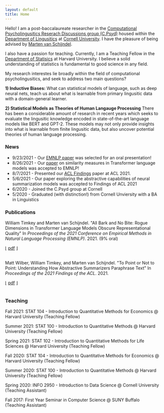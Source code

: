 ```yaml
---
layout: default
title: Home
---
```


Hello! I am a post-baccalaureate researcher in the [Computational Psycholingusitics Reserach Discussions group (C.Psyd)](https://c-psyd.github.io/) housed within the [Department of Lingusitics](https://linguistics.cornell.edu/) at [Cornell University](https://linguistics.cornelll.edu). I have the pleasure of being advised by [Marten van Schijndel](https://vansky.github.io/).

I also have a passion for teaching. Currently, I am a Teaching Fellow in the [Department of Statisics](https://statistics.fas.harvard.edu/) at Harvard University. I believe a solid understanding of statistics is fundamental to good science in any field.

My research interestes lie broadly within the field of computational psycholingusitics, and seek to address two main questions?

**1) Inductive Biases:** What can statistical models of language, such as deep neural nets, teach us about what is learnable from primary lingusitic data with a domain-general learner.

**2) Statistical Models as Theories of Human Langauge Processing** There has been a considerable amount of research in recent years which seeks to evaluate the lingusitic knowledge encoded in state-of-the-art language models like BERT and GPT-2. These models may not only provide insights into what is learnable from finite lingusitic data, but also uncover potential theories of human language processing.

### News

- 9/23/2021 - Our [EMNLP paper]() was selected for an oral presentation!
- 8/26/2021 - Our [paper]() on similarity measures in Transformer language models was accepted to EMNLP!
- 8/7/2021 -  Presented our [ACL Findings]() paper at ACL 2021.
- 5/6/2021 -  Our paper exploring the abstractive capabilities of neural summarization models was accepted to Findings of ACL 2021
- 6/2020 -    Joined the C.Psyd group at Cornell
- 5/2020 -    Graduated (with distinction!) from Cornell Unviersity with a BA in Linguistics

### Publications
William Timkey and Marten van Schijndel. "All Bark and No Bite: Rogue Dimensions in Transformer Language Models Obscure Representational Quality" In <i>Proceedings of the 2021 Conference on Empirical Methods in Natural Language Processing (EMNLP)</i>. 2021. (9% oral)
<div class='dllinks'>&lfloor; <a href="/assets/pdf/timkey_vanschijndel-2021-emnlp.pdf">pdf</a> &rfloor;</div><br>

Matt Wilber, William Timkey, and Marten van Schijndel. "To Point or Not to Point: Understanding How Abstractive Summarizers Paraphrase Text" In <i>Proceedings of the 2021 Findings of the ACL</i>. 2021.
<div class='dllinks'>&lfloor; <a href="/assets/pdf/wilber_etal-2021-findings_acl.pdf">pdf</a> &rfloor;</div><br>
  
### Teaching
Fall 2021: STAT 104 - Introduction to Quantitative Methods for Economics @ Harvard University (Teaching Fellow)

Summer 2021: STAT 100 - Introduction to Quantitative Methods @ Harvard University (Teaching Fellow)

Spring 2021: STAT 102 - Introduction to Quantitative Methods for Life Sciences @ Harvard University (Teaching Fellow)

Fall 2020: STAT 104 - Introduction to Quantitative Methods for Economics @ Harvard University (Teaching Fellow)

Summer 2020: STAT 100 - Introduction to Quantitative Methods @ Harvard University (Teaching Fellow)

Spring 2020: INFO 2950 - Introduction to Data Science @ Cornell University (Teaching Assistant)

Fall 2017: First Year Seminar in Computer Science @ SUNY Buffalo (Teaching Assistant)

